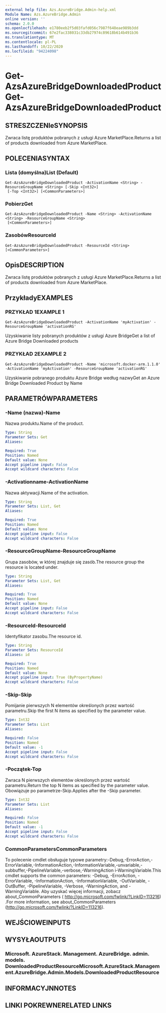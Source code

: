 ```yaml
---
external help file: Azs.AzureBridge.Admin-help.xml
Module Name: Azs.AzureBridge.Admin
online version: ''
schema: 2.0.0
ms.openlocfilehash: e1780eeb2f5d03fafd056c7987f648eae989b3dd
ms.sourcegitcommit: 67e2fac338031c33db27974c89618b614b491b36
ms.translationtype: MT
ms.contentlocale: pl-PL
ms.lasthandoff: 10/22/2020
ms.locfileid: "94224098"
---
```

# <span data-ttu-id="6315a-101">Get-AzsAzureBridgeDownloadedProduct</span><span class="sxs-lookup"><span data-stu-id="6315a-101">Get-AzsAzureBridgeDownloadedProduct</span></span>

## <span data-ttu-id="6315a-102">STRESZCZENIe</span><span class="sxs-lookup"><span data-stu-id="6315a-102">SYNOPSIS</span></span>
<span data-ttu-id="6315a-103">Zwraca listę produktów pobranych z usługi Azure MarketPlace.</span><span class="sxs-lookup"><span data-stu-id="6315a-103">Returns a list of products downloaded from Azure MarketPlace.</span></span>

## <span data-ttu-id="6315a-104">POLECENIA</span><span class="sxs-lookup"><span data-stu-id="6315a-104">SYNTAX</span></span>

### <span data-ttu-id="6315a-105">Lista (domyślna)</span><span class="sxs-lookup"><span data-stu-id="6315a-105">List (Default)</span></span>
```
Get-AzsAzureBridgeDownloadedProduct -ActivationName <String> -ResourceGroupName <String> [-Skip <Int32>]
 [-Top <Int32>] [<CommonParameters>]
```

### <span data-ttu-id="6315a-106">Pobierz</span><span class="sxs-lookup"><span data-stu-id="6315a-106">Get</span></span>
```
Get-AzsAzureBridgeDownloadedProduct -Name <String> -ActivationName <String> -ResourceGroupName <String>
 [<CommonParameters>]
```

### <span data-ttu-id="6315a-107">Zasobów</span><span class="sxs-lookup"><span data-stu-id="6315a-107">ResourceId</span></span>
```
Get-AzsAzureBridgeDownloadedProduct -ResourceId <String> [<CommonParameters>]
```

## <span data-ttu-id="6315a-108">Opis</span><span class="sxs-lookup"><span data-stu-id="6315a-108">DESCRIPTION</span></span>
<span data-ttu-id="6315a-109">Zwraca listę produktów pobranych z usługi Azure MarketPlace.</span><span class="sxs-lookup"><span data-stu-id="6315a-109">Returns a list of products downloaded from Azure MarketPlace.</span></span>

## <span data-ttu-id="6315a-110">Przykłady</span><span class="sxs-lookup"><span data-stu-id="6315a-110">EXAMPLES</span></span>

### <span data-ttu-id="6315a-111">PRZYKŁAD 1</span><span class="sxs-lookup"><span data-stu-id="6315a-111">EXAMPLE 1</span></span>
```
Get-AzsAzureBridgeDownloadedProduct -ActivationName 'myActivation' -ResourceGroupName 'activationRG'
```

<span data-ttu-id="6315a-112">Uzyskiwanie listy pobranych produktów z usługi Azure Bridge</span><span class="sxs-lookup"><span data-stu-id="6315a-112">Get a list of Azure Bridge Downloaded products</span></span>

### <span data-ttu-id="6315a-113">PRZYKŁAD 2</span><span class="sxs-lookup"><span data-stu-id="6315a-113">EXAMPLE 2</span></span>
```
Get-AzsAzureBridgeDownloadedProduct -Name 'microsoft.docker-arm.1.1.0' -ActivationName 'myActivation' -ResourceGroupName 'activationRG'
```

<span data-ttu-id="6315a-114">Uzyskiwanie pobranego produktu Azure Bridge według nazwy</span><span class="sxs-lookup"><span data-stu-id="6315a-114">Get an Azure Bridge Downloaded Product by Name</span></span>

## <span data-ttu-id="6315a-115">PARAMETRÓW</span><span class="sxs-lookup"><span data-stu-id="6315a-115">PARAMETERS</span></span>

### <span data-ttu-id="6315a-116">-Name (nazwa)</span><span class="sxs-lookup"><span data-stu-id="6315a-116">-Name</span></span>
<span data-ttu-id="6315a-117">Nazwa produktu.</span><span class="sxs-lookup"><span data-stu-id="6315a-117">Name of the product.</span></span>

```yaml
Type: String
Parameter Sets: Get
Aliases:

Required: True
Position: Named
Default value: None
Accept pipeline input: False
Accept wildcard characters: False
```

### <span data-ttu-id="6315a-118">-Activationname</span><span class="sxs-lookup"><span data-stu-id="6315a-118">-ActivationName</span></span>
<span data-ttu-id="6315a-119">Nazwa aktywacji.</span><span class="sxs-lookup"><span data-stu-id="6315a-119">Name of the activation.</span></span>

```yaml
Type: String
Parameter Sets: List, Get
Aliases:

Required: True
Position: Named
Default value: None
Accept pipeline input: False
Accept wildcard characters: False
```

### <span data-ttu-id="6315a-120">-ResourceGroupName</span><span class="sxs-lookup"><span data-stu-id="6315a-120">-ResourceGroupName</span></span>
<span data-ttu-id="6315a-121">Grupa zasobów, w której znajduje się zasób.</span><span class="sxs-lookup"><span data-stu-id="6315a-121">The resource group the resource is located under.</span></span>

```yaml
Type: String
Parameter Sets: List, Get
Aliases:

Required: True
Position: Named
Default value: None
Accept pipeline input: False
Accept wildcard characters: False
```

### <span data-ttu-id="6315a-122">-ResourceId</span><span class="sxs-lookup"><span data-stu-id="6315a-122">-ResourceId</span></span>
<span data-ttu-id="6315a-123">Identyfikator zasobu.</span><span class="sxs-lookup"><span data-stu-id="6315a-123">The resource id.</span></span>

```yaml
Type: String
Parameter Sets: ResourceId
Aliases: id

Required: True
Position: Named
Default value: None
Accept pipeline input: True (ByPropertyName)
Accept wildcard characters: False
```

### <span data-ttu-id="6315a-124">-Skip</span><span class="sxs-lookup"><span data-stu-id="6315a-124">-Skip</span></span>
<span data-ttu-id="6315a-125">Pomijanie pierwszych N elementów określonych przez wartość parametru.</span><span class="sxs-lookup"><span data-stu-id="6315a-125">Skip the first N items as specified by the parameter value.</span></span>

```yaml
Type: Int32
Parameter Sets: List
Aliases:

Required: False
Position: Named
Default value: -1
Accept pipeline input: False
Accept wildcard characters: False
```

### <span data-ttu-id="6315a-126">-Początek</span><span class="sxs-lookup"><span data-stu-id="6315a-126">-Top</span></span>
<span data-ttu-id="6315a-127">Zwraca N pierwszych elementów określonych przez wartość parametru.</span><span class="sxs-lookup"><span data-stu-id="6315a-127">Return the top N items as specified by the parameter value.</span></span>
<span data-ttu-id="6315a-128">Obowiązuje po parametrze-Skip.</span><span class="sxs-lookup"><span data-stu-id="6315a-128">Applies after the -Skip parameter.</span></span>

```yaml
Type: Int32
Parameter Sets: List
Aliases:

Required: False
Position: Named
Default value: -1
Accept pipeline input: False
Accept wildcard characters: False
```

### <span data-ttu-id="6315a-129">CommonParameters</span><span class="sxs-lookup"><span data-stu-id="6315a-129">CommonParameters</span></span>
<span data-ttu-id="6315a-130">To polecenie cmdlet obsługuje typowe parametry:-Debug,-ErrorAction,-ErrorVariable,-InformationAction,-InformationVariable,-unvariable,-subbuffer,-PipelineVariable,-verbose,-WarningAction i-WarningVariable.</span><span class="sxs-lookup"><span data-stu-id="6315a-130">This cmdlet supports the common parameters: -Debug, -ErrorAction, -ErrorVariable, -InformationAction, -InformationVariable, -OutVariable, -OutBuffer, -PipelineVariable, -Verbose, -WarningAction, and -WarningVariable.</span></span> <span data-ttu-id="6315a-131">Aby uzyskać więcej informacji, zobacz about_CommonParameters ( http://go.microsoft.com/fwlink/?LinkID=113216) .</span><span class="sxs-lookup"><span data-stu-id="6315a-131">For more information, see about_CommonParameters (http://go.microsoft.com/fwlink/?LinkID=113216).</span></span>

## <span data-ttu-id="6315a-132">WEJŚCIOWE</span><span class="sxs-lookup"><span data-stu-id="6315a-132">INPUTS</span></span>

## <span data-ttu-id="6315a-133">WYSYŁA</span><span class="sxs-lookup"><span data-stu-id="6315a-133">OUTPUTS</span></span>

### <span data-ttu-id="6315a-134">Microsoft. AzureStack. Management. AzureBridge. admin. models. DownloadedProductResource</span><span class="sxs-lookup"><span data-stu-id="6315a-134">Microsoft.AzureStack.Management.AzureBridge.Admin.Models.DownloadedProductResource</span></span>

## <span data-ttu-id="6315a-135">INFORMACYJN</span><span class="sxs-lookup"><span data-stu-id="6315a-135">NOTES</span></span>

## <span data-ttu-id="6315a-136">LINKI POKREWNE</span><span class="sxs-lookup"><span data-stu-id="6315a-136">RELATED LINKS</span></span>
